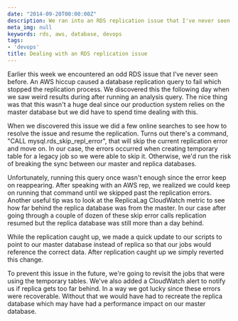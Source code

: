 ```yaml
---
date: "2014-09-20T00:00:00Z"
description: We ran into an RDS replication issue that I've never seen before.
meta_img: null
keywords: rds, aws, database, devops
tags:
- 'devops'
title: Dealing with an RDS replication issue
---
```


Earlier this week we encountered an odd RDS issue that I’ve never seen before. An AWS hiccup caused a database replication query to fail which stopped the replication process. We discovered this the following day when we saw weird results during after running an analysis query. The nice thing was that this wasn't a huge deal since our production system relies on the master database but we did have to spend time dealing with this.

When we discovered this issue we did a few online searches to see how to resolve the issue and resume the replication. Turns out there's a command, "CALL mysql.rds_skip_repl_error", that will skip the current replication error and move on. In our case, the errors occurred when creating temporary table for a legacy job so we were able to skip it. Otherwise, we'd run the risk of breaking the sync between our master and replica databases.

Unfortunately, running this query once wasn't enough since the error keep on reappearing. After speaking with an AWS rep, we realized we could keep on running that command until we skipped past the replication errors. Another useful tip was to look at the ReplicaLag CloudWatch metric to see how far behind the replica database was from the master. In our case after going through a couple of dozen of these skip error calls replication resumed but the replica database was still more than a day behind.

While the replication caught up, we made a quick update to our scripts to point to our master database instead of replica so that our jobs would reference the correct data. After replication caught up we simply reverted this change.

To prevent this issue in the future, we're going to revisit the jobs that were using the temporary tables. We've also added a CloudWatch alert to notify us if replica gets too far behind. In a way we got lucky since these errors were recoverable. Without that we would have had to recreate the replica database which may have had a performance impact on our master database.